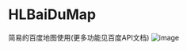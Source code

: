 # HLBaiDuMap
简易的百度地图使用(更多功能见百度API文档)
![image](https://github.com/CodeOrCold/HLBaiDuMap/image/demo.png)
